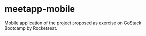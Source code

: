 # meetapp-mobile

Mobile application of the project proposed as exercise on GoStack Bootcamp by Rocketseat.
